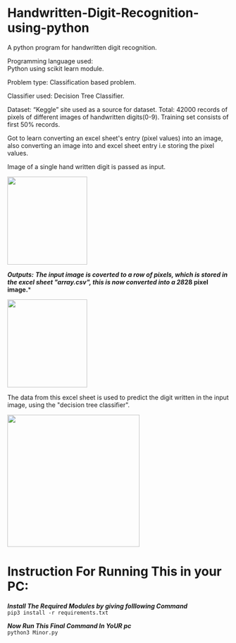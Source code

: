# Handwritten-Digit-Recognition-using-python
A python program for handwritten digit recognition.

Programming language used:  
Python using scikit learn module. 

Problem type: 
Classification based problem. 

Classifier used: 
Decision Tree Classifier. 

Dataset: 
“Keggle” site used as a source for dataset.
Total: 42000 records of pixels of different images of handwritten digits(0-9). 
Training set consists of first 50% records. 

Got to learn converting an excel sheet's entry (pixel values) into an image, also converting an image into and excel sheet entry i.e storing the pixel values. 

Image of a single hand written digit is passed as input.

<img src='https://github.com/sonalisaraswat/Digit-Recognition-using-python/blob/master/aa.jpg' width="60%" height="200">


***Outputs:***
***The input image is coverted to a row of pixels, which is stored in the excel sheet "array.csv", this is now converted into a 28*28 pixel image.***

<img src = "https://github.com/sonalisaraswat/Digit-Recognition-using-python/blob/master/Figure_1.png" width="60%" height ="200">

The data from this excel sheet is used to predict the digit written in the input image, using the "decision tree classifier".

<img src="https://github.com/sonalisaraswat/Digit-Recognition-using-python/blob/master/Capture.PNG" width="300">

# Instruction For Running This in your PC:<br>

***Install The Required Modules by giving folllowing Command***<br>
```pip3 install -r requirements.txt```<br>

***Now Run This Final Command In YoUR pc***<br>
```python3 Minor.py```<br>